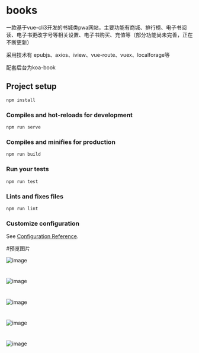 # books

一款基于vue-cli3开发的书城类pwa网站，主要功能有商城、排行榜、电子书阅读、电子书更改字号等相关设置、电子书购买、充值等（部分功能尚未完善，正在不断更新）

采用技术有 epubjs、axios、iview、vue-route、vuex、localforage等

配套后台为koa-book

## Project setup
```
npm install
```

### Compiles and hot-reloads for development
```
npm run serve
```

### Compiles and minifies for production
```
npm run build
```

### Run your tests
```
npm run test
```

### Lints and fixes files
```
npm run lint
```

### Customize configuration
See [Configuration Reference](https://cli.vuejs.org/config/).

#预览图片

![image](./preview/WX20190412-161210.png)
#
![image](./preview/WX20190412-161041.png)
#
![image](./preview/WX20190412-161229.png)
#
![image](./preview/WX20190412-161400.png)
#
![image](./preview/WX20190412-161428.png)
